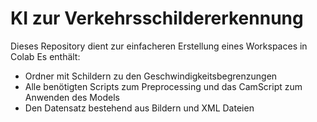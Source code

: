 # KI zur Verkehrsschildererkennung

Dieses Repository dient zur einfacheren Erstellung eines Workspaces in Colab
Es enthält:
* Ordner mit Schildern zu den Geschwindigkeitsbegrenzungen
* Alle benötigten Scripts zum Preprocessing und das CamScript zum Anwenden des Models
* Den Datensatz bestehend aus Bildern und XML Dateien
